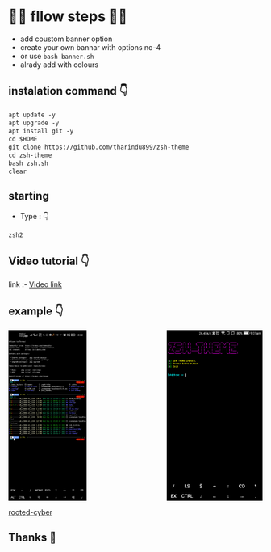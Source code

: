 # 🚨🚨 fllow steps 🚨🚨

- add coustom banner option
- create your own bannar with options no-4
- or use `bash banner.sh`
- alrady add with colours

## instalation command 👇

```code
apt update -y
apt upgrade -y
apt install git -y
cd $HOME
git clone https://github.com/tharindu899/zsh-theme
cd zsh-theme
bash zsh.sh
clear 
```

## starting

- Type : 👇

 ```bash
 zsh2
 ```

## Video tutorial 👇

link :- [Video link](https://youtu.be/2krTPrMHG80)

## example 👇

<head
>
  <style
  >
    .image-container {
      display: flex;
      justify-content: space-between;
    }
  </style>
</head>
<body
>
  <div class="image-container"
  >
    <img src="https://raw.githubusercontent.com/tharindu899/addon/main/termux/zsh/img/zsh.jpg" width="155" alt="Image 1"
    >
    <img src="https://github.com/rooted-cyber/image-upload/raw/master/zsh2.png" width="190" alt="Image 2"
    >
  </div>
</body>

[rooted-cyber](https://github.com/rooted-cyber)

## Thanks 🙏
